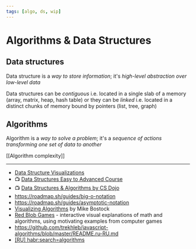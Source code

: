 ```yaml
---
tags: [algo, ds, wip]
---
```


# Algorithms & Data Structures

<!--

Data Structure состоит из Data Types

| Data type                  | Data Structure                                           |
| -------------------------- | -------------------------------------------------------- |
| Variable                   | Collections                                              |
| Abstract                   | Concrete                                                 |
| Contains values, not data  | Contains various data types                              |
| Can be reassigned directly | Values can be changes using special methods, e.g. `push` |
| Integer, Character         | Stack, Queue, Tree                                       |

-->

## Data structures

Data structure is a _way to store information_; it's _high-level abstraction over low-level data_

Data structures can be _contiguous_ i.e. located in a single slab of a memory (array, matrix, heap, hash table)
or they can be _linked_ i.e. located in a distinct chunks of memory bound by pointers (list, tree, graph)

<!--

# Node

Basic data structure, a simple *container for a value* + pointer to the next node (can be `null`)

Nodes are used in linked lists, trees, graphs

Узлы используются в [[Связные списки!связных списках]], [[Деревья!деревьях]], [[Графы!графах]]

## Notes

- Nodes can be *Child nodes* and *Parent nodes*
- *Edge* is a connection between nodes
- *Leaf node* has no children, *Root node* has no parent
- *Sibling nodes* connected to the same parent node
- *Vertex* is the same as Node


- Node

Collections

- [[Array]], Typed Array
- Buffer
- [[List]], Linked List
- Stack & [[Queue]] / Deque, Async Queue

Node, Graph, Tree (Rotation & Balancing), Binary tree, Trie, Hierarchical tree


Other, Heap, Automata

-->

## Algorithms

Algorithm is a _way to solve a problem_; it's a _sequence of actions transforming one set of data to another_

[[Algorithm complexity]]

<!--

Quicksort

1. Choose an element in array, define it as a _pivot point_
2. Compare the rest element with the pivot and make three arrays: one with element less than pivot,
   one with elements equals to pivot, and one with elements bigger than pivot
3. Recursively execute the same sequence of operations for arrays with lesser or higher elements, if their length is more than 1

```js
function quicksort(arr) {
  if (arr.length <= 1) {
    return arr
  }

  let pivot = arr[Math.floor(arr.length / 2)]

  let fst = arr.filter((_) => _ < pivot)
  let mid = arr.filter((_) => _ === pivot)
  let lst = arr.filter((_) => _ > pivot)

  return [...quicksort(fst), ...mid, ...quicksort(lst)]
}
```

Types of algorithms:

- Sorting: Quicksort, Mergesort, Heapsort
- Searching: Binary search, Hash table, BST, Red-Black BST
- Graph traversals: BFS, DFS, Prim, Kruskal, Dijkstra
- Strings: Radix sort, Trie, KMP, Regexps, data compression
- Advanced: B-tree, suffix array, maxflow
- Pathfinding: A\* pathfinding, DFS (Bad), BFS (Bad),Dijkstra (Better), AStar Euclid (Best) AStar Manhattan (Best)

- Histograms
- Trees: balanced tree

Greedy algorithms, Rucksack problem, Travelling salesman problem, Combinatorial explosion

Strategies are:

- brute force, iteration, pointer / two pointers
- memoization, recursion (recursion vs while, fibonacci, tail-wind), divide & conquer, backtracking search (8 queens problem)
- Dynamic programming, metaprogramming

Every algorithm has a concept called _complexity_, O-notation, O(1), O(n), complexity analysis

Algorithm effectiveness

In Java collections already coupled with algorithms, in C++ it is not necessary true

## Questions

- Learn how memory works
- Concept of _hash function_, hashtable, hashmap
- lookup

## Buzzworld

- [[How to solve algorithmic tasks]]
- [[Edge list]]
- [[Heap]]
- [[Pathfinding]], Path-following
- [[Типы данных]]
- Сложность по времени
  - O-нотация
- Сложность по памяти
- Жадные алгоритмы, область применения
- Рекурсия
- "Разделяй и властвуй"
- Представление в памяти
- Битовые маски
- Фильтр Блума
- Алгоритм Хаффмана
- [[Boolean]]
- [[Character]]
- [[Floating-point number]]
- Fixed-point number
- [[Integer]]
- Reference / Pointer
- Enumerated type
- Date Time
- Cmposite Types
  - Array
  - Record
  - Union
- [[Character]]

* Binary Search Tree
* Дерево 2-3-4
* Обход графа
* Поиск кратчайшего пути
* [[Breadth-first search]]
* [[Depth-first search]]

## Abstract data types

- [[Array]]
- [[List]]
- Stack
- Map, Dictionary _or_ Associative array
- Set

## Data structures

- [[Node]]
- [[Array]]
  - Resizeable Array, Array List
  - Sorted Array
- Hash table
- Skip List
- [[Graph theory]]
  - [[Tree]]
    - Balanced tree
    - [[Binary tree]]
      - Бинарный поиск
    - Red-Black Tree
  - [[Linked List]]
    - Двусвязные списки (Doubly Linked Lists)
    - Стек (Stack)
    - Очередь (Queue)
    - Double-ended Queue
      - [[Priority queue]]
- Pile
- [[Эффективность алгоритмов]]
- Квадратичная
- Пирамидальная
- [[Insertion sort]]
- [[Быстрая сортировка]]

* [[Backtracking search]]
* [[Поиск пути]]

-->

---

- [Data Structure Visualizations](https://www.cs.usfca.edu/~galles/visualization/Algorithms.html)
- 📺 [Data Structures Easy to Advanced Course](https://www.youtube.com/watch?v=RBSGKlAvoiM&list=PLWKjhJtqVAblfum5WiQblKPwIbqYXkDoC)
- 📺 [Data Structures & Algorithms by CS Dojo](https://www.youtube.com/watch?v=bum_19loj9A&list=PLBZBJbE_rGRV8D7XZ08LK6z-4zPoWzu5H)
- https://roadmap.sh/guides/big-o-notation
- https://roadmap.sh/guides/asymptotic-notation
- [Visualizing Algorithms](https://bost.ocks.org/mike/algorithms) by Mike Bostock
- [Red Blob Games](https://www.redblobgames.com/) \- interactive visual explanations of math and algorithms, using motivating examples from computer games
- https://github.com/trekhleb/javascript-algorithms/blob/master/README.ru-RU.md
- [[RU] habr\:search=algorithms](https://habr.com/ru/search/?q=%5B%D0%B0%D0%BB%D0%B3%D0%BE%D1%80%D0%B8%D1%82%D0%BC%D1%8B%5D&target_type=posts&order=rating)

